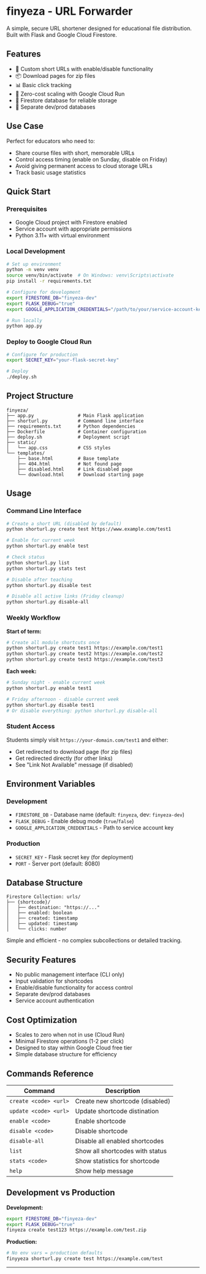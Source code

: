 # finyeza - URL Forwarder

A simple, secure URL shortener designed for educational file distribution. Built with Flask and Google Cloud Firestore.

## Features

- 🔗 Custom short URLs with enable/disable functionality
- 📦 Download pages for zip files
- 📊 Basic click tracking
- 🚀 Zero-cost scaling with Google Cloud Run
- 💾 Firestore database for reliable storage
- 🔄 Separate dev/prod databases

## Use Case

Perfect for educators who need to:

- Share course files with short, memorable URLs
- Control access timing (enable on Sunday, disable on Friday)
- Avoid giving permanent access to cloud storage URLs
- Track basic usage statistics

## Quick Start

### Prerequisites

- Google Cloud project with Firestore enabled
- Service account with appropriate permissions
- Python 3.11+ with virtual environment

### Local Development

```bash
# Set up environment
python -m venv venv
source venv/bin/activate  # On Windows: venv\Scripts\activate
pip install -r requirements.txt

# Configure for development
export FIRESTORE_DB="finyeza-dev"
export FLASK_DEBUG="true"
export GOOGLE_APPLICATION_CREDENTIALS="/path/to/your/service-account-key.json"

# Run locally
python app.py
```

### Deploy to Google Cloud Run

```bash
# Configure for production
export SECRET_KEY="your-flask-secret-key"

# Deploy
./deploy.sh
```

## Project Structure

```
finyeza/
├── app.py                # Main Flask application
├── shorturl.py           # Command line interface
├── requirements.txt      # Python dependencies  
├── Dockerfile            # Container configuration
├── deploy.sh             # Deployment script
├── static/
│   └── app.css           # CSS styles
└── templates/
    ├── base.html         # Base template
    ├── 404.html          # Not found page
    ├── disabled.html     # Link disabled page
    └── download.html     # Download starting page
```

## Usage

### Command Line Interface

```bash
# Create a short URL (disabled by default)
python shorturl.py create test https://www.example.com/test1

# Enable for current week
python shorturl.py enable test

# Check status
python shorturl.py list
python shorturl.py stats test

# Disable after teaching
python shorturl.py disable test

# Disable all active links (Friday cleanup)
python shorturl.py disable-all
```

### Weekly Workflow

**Start of term:**

```bash
# Create all module shortcuts once
python shorturl.py create test1 https://example.com/test1
python shorturl.py create test2 https://example.com/test2
python shorturl.py create test3 https://example.com/test3
```

**Each week:**

```bash
# Sunday night - enable current week
python shorturl.py enable test1

# Friday afternoon - disable current week
python shorturl.py disable test1
# Or disable everything: python shorturl.py disable-all
```

### Student Access

Students simply visit `https://your-domain.com/test1` and either:

- Get redirected to download page (for zip files)
- Get redirected directly (for other links)
- See "Link Not Available" message (if disabled)

## Environment Variables

### Development

- `FIRESTORE_DB` - Database name (default: `finyeza`, dev: `finyeza-dev`)
- `FLASK_DEBUG` - Enable debug mode (`true`/`false`)
- `GOOGLE_APPLICATION_CREDENTIALS` - Path to service account key

### Production

- `SECRET_KEY` - Flask secret key (for deployment)
- `PORT` - Server port (default: 8080)

## Database Structure

```none
Firestore Collection: urls/
├── {shortcode}/
│   ├── destination: "https://..."
│   ├── enabled: boolean
│   ├── created: timestamp
│   ├── updated: timestamp
│   └── clicks: number
```

Simple and efficient - no complex subcollections or detailed tracking.

## Security Features

- No public management interface (CLI only)
- Input validation for shortcodes
- Enable/disable functionality for access control
- Separate dev/prod databases
- Service account authentication

## Cost Optimization

- Scales to zero when not in use (Cloud Run)
- Minimal Firestore operations (1-2 per click)
- Designed to stay within Google Cloud free tier
- Simple database structure for efficiency

## Commands Reference

| Command               | Description                    |
|-----------------------|--------------------------------|
| `create <code> <url>` | Create new shortcode (disabled)|
| `update <code> <url>` | Update shortcode distination   |
| `enable <code>`       | Enable shortcode               |
| `disable <code>`      | Disable shortcode              |
| `disable-all`         | Disable all enabled shortcodes |
| `list`                | Show all shortcodes with status|
| `stats <code>`        | Show statistics for shortcode  |
| `help`                | Show help message              |

## Development vs Production

**Development:**

```bash
export FIRESTORE_DB="finyeza-dev"
export FLASK_DEBUG="true"
finyeza create test123 https://example.com/test.zip
```

**Production:**

```bash
# No env vars = production defaults
finyyeza shorturl.py create test https://example.com/test
```

---
